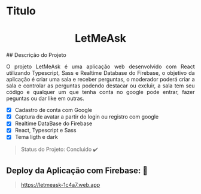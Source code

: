 # Titulo 
<h1 align="center"> LetMeAsk </h1>
## Descrição do Projeto
<p align="justify"> O projeto LetMeAsk é uma aplicação web desenvolvido com React utilizando Typescript, Sass e Realtime Database do Firebase, o objetivo da aplicação é criar uma sala e receber perguntas, o moderador poderá criar a sala e controlar as perguntas podendo destacar ou excluir, a sala tem seu código e qualquer um que tenha conta no google pode entrar, fazer peguntas ou dar like em outras. </p>

- [X] Cadastro de conta com Google
- [X] Captura de avatar a partir do login ou registro com google
- [X] Realtime DataBase do Firebase
- [X] React, Typescript e Sass
- [X] Tema ligth e dark

> Status do Projeto: Concluido :heavy_check_mark:


## Deploy da Aplicação com Firebase: :dash:

> https://letmeask-1c4a7.web.app
